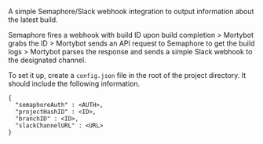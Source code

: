 A simple Semaphore/Slack webhook integration to output information about the latest build.

Semaphore fires a webhook with build ID upon build completion > Mortybot grabs the ID > Mortybot sends an API request to Semaphore to get the build logs > Mortybot parses the response and sends a simple Slack webhook to the designated channel.

To set it up, create a `config.json` file in the root of the project directory. It should include the following information.

```
{
  "semaphoreAuth" : <AUTH>,
  "projectHashID" : <ID>,
  "branchID" : <ID>,
  "slackChannelURL" : <URL>
}
```
